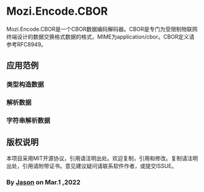﻿# Mozi.Encode.CBOR

Mozi.Encode.CBOR是一个CBOR数据编码解码器。CBOR是专门为受限制物联网终端设计的数据交换格式数据的格式，MIME为application/cbor。CBOR定义请参考RFC8949。

## 应用范例

### 类型构造数据

### 解析数据

### 字符串解析数据

## 版权说明
本项目采用MIT开源协议，引用请注明出处。欢迎复制，引用和修改。复制请注明出处，引用请附带证书。意见建议疑问请联系软件作者，或提交ISSUE。

### By [Jason][1] on Mar.1 ,2022

[1]:mailto:brotherqian@163.com
[gitee]:https://gitee.com/myui_admin/mozi.git
[github]:https://github.com/MoziCoder/Mozi.Network.git
[codechina]:https://codechina.csdn.net/mozi/mozi.httpembedded.git